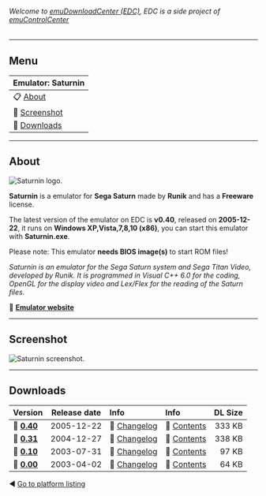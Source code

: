 ###### Welcome to [emuDownloadCenter (EDC)](https://github.com/PhoenixInteractiveNL/emuDownloadCenter/wiki/), EDC is a side project of [emuControlCenter](https://github.com/PhoenixInteractiveNL/emuControlCenter/wiki/)
***
## Menu
| **Emulator: Saturnin** |
|:---------|
| :clipboard: [About](#about) |
| :sunrise: [Screenshot](#screenshot) |
| :floppy_disk: [Downloads](#downloads) |
***
## About
![](https://github.com/PhoenixInteractiveNL/emuDownloadCenter/wiki/images_emulator/saturnin_logo_200.jpg "Saturnin logo.")

**Saturnin** is a emulator for **Sega Saturn** made by **Runik** and has a **Freeware** license.

The latest version of the emulator on EDC is **v0.40**, released on **2005-12-22**, it runs on **Windows XP,Vista,7,8,10 (x86)**, you can start this emulator with **Saturnin.exe**.

Please note: This emulator **needs BIOS image(s)** to start ROM files!

_Saturnin is an emulator for the Sega Saturn system and Sega Titan Video, developed by Runik. It is programmed in Visual C++ 6.0 for the coding, OpenGL for the display video and Lex/Flex for the reading of the Saturn files._

:link: [**Emulator website**](http://saturnin.consollection.com/)
***
## Screenshot
![](https://raw.githubusercontent.com/PhoenixInteractiveNL/emuDownloadCenter/master/hooks/saturnin/screen.jpg "Saturnin screenshot.")
***
## Downloads
| Version  | Release date  | Info       | Info       | DL Size    |
|:---------|:-------------:|:-----------|:-----------|-----------:|
| :floppy_disk: [**0.40**](https://github.com/PhoenixInteractiveNL/edc-repo0005/raw/master/saturnin/0.40.7z) | 2005-12-22 | :page_facing_up: [Changelog](https://github.com/PhoenixInteractiveNL/edc-repo0005/blob/master/saturnin/0.40_changelog.txt) | :mag_right: [Contents](https://github.com/PhoenixInteractiveNL/edc-repo0005/blob/master/saturnin/0.40_contents.txt) | 333 KB |
| :floppy_disk: [**0.31**](https://github.com/PhoenixInteractiveNL/edc-repo0005/raw/master/saturnin/0.31.7z) | 2004-12-27 | :page_facing_up: [Changelog](https://github.com/PhoenixInteractiveNL/edc-repo0005/blob/master/saturnin/0.31_changelog.txt) | :mag_right: [Contents](https://github.com/PhoenixInteractiveNL/edc-repo0005/blob/master/saturnin/0.31_contents.txt) | 338 KB |
| :floppy_disk: [**0.10**](https://github.com/PhoenixInteractiveNL/edc-repo0005/raw/master/saturnin/0.10.7z) | 2003-07-31 | :page_facing_up: [Changelog](https://github.com/PhoenixInteractiveNL/edc-repo0005/blob/master/saturnin/0.10_changelog.txt) | :mag_right: [Contents](https://github.com/PhoenixInteractiveNL/edc-repo0005/blob/master/saturnin/0.10_contents.txt) | 97 KB |
| :floppy_disk: [**0.00**](https://github.com/PhoenixInteractiveNL/edc-repo0005/raw/master/saturnin/0.00.7z) | 2003-04-02 | :page_facing_up: [Changelog](https://github.com/PhoenixInteractiveNL/edc-repo0005/blob/master/saturnin/0.00_changelog.txt) | :mag_right: [Contents](https://github.com/PhoenixInteractiveNL/edc-repo0005/blob/master/saturnin/0.00_contents.txt) | 64 KB |

:arrow_backward: [Go to platform listing](https://github.com/PhoenixInteractiveNL/emuDownloadCenter/wiki/EDC-Platform-List)
